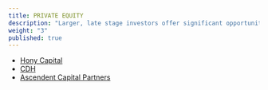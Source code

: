 ```yaml
---
title: PRIVATE EQUITY
description: "Larger, late stage investors offer significant opportunities as market leaders prepare for M&A and IPO transactions."
weight: "3"
published: true
---
```


- [Hony Capital](http://www.honycapital.com/hony_en/)
- [CDH](http://www.cdhfund.com/index.php?m=content&c=index&a=english_index)
- [Ascendent Capital Partners](http://www.ascendentcp.com/enindex.aspx)